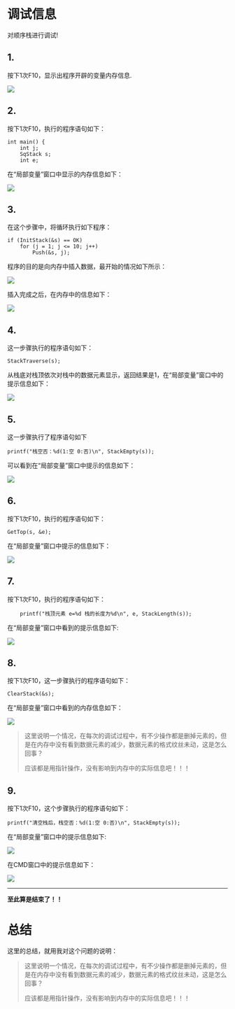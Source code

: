 # 调试信息 #
对顺序栈进行调试!
## 1. ##
按下1次F10，显示出程序开辟的变量内存信息.

![](img/img1.png)

## 2. ##
按下1次F10，执行的程序语句如下：

    int main() {
    	int j;
    	SqStack s;
    	int e;

在“局部变量”窗口中显示的内存信息如下：

![](img/img2.png)

## 3. ##
在这个步骤中，将循环执行如下程序：

	if (InitStack(&s) == OK)
		for (j = 1; j <= 10; j++)
			Push(&s, j);

程序的目的是向内存中插入数据，最开始的情况如下所示：

![](img/img3.png)

插入完成之后，在内存中的信息如下：

![](img/img4.png)

## 4. ##
这一步骤执行的程序语句如下：

	StackTraverse(s);

从栈底对栈顶依次对栈中的数据元素显示，返回结果是1，在“局部变量”窗口中的提示信息如下：

![](img/img5.png)

## 5. ##
这一步骤执行了程序语句如下

	printf("栈空否：%d(1:空 0:否)\n", StackEmpty(s));

可以看到在“局部变量”窗口中提示的信息如下：

![](img/img6.png)

## 6. ##
按下1次F10，执行的程序语句如下：

	GetTop(s, &e);

在“局部变量”窗口中提示的信息如下：

![](img/img7.png)

## 7. ##

按下1次F10，执行的程序语句如下：

```
	printf("栈顶元素 e=%d 栈的长度为%d\n", e, StackLength(s));
```

在“局部变量”窗口中看到的提示信息如下:

![](img/img8.png)

## 8.

按下1次F10，这一步骤执行的程序语句如下：

```
ClearStack(&s);
```

在“局部变量”窗口中看到的内存信息如下：

![](img/img9.png)

> 这里说明一个情况，在每次的调试过程中，有不少操作都是删掉元素的，但是在内存中没有看到数据元素的减少，数据元素的格式纹丝未动，这是怎么回事？
>
> 应该都是用指针操作，没有影响到内存中的实际信息吧！！！

## 9.

按下1次F10，这个步骤执行的程序语句如下：

```
printf("清空栈后，栈空否：%d(1:空 0:否)\n", StackEmpty(s));
```

在“局部变量”窗口中的提示信息如下:

![](img/img10.png)

在CMD窗口中的提示信息如下：

![](img/img11.png)

------



**至此算是结束了！！**

# 总结 #

这里的总结，就用我对这个问题的说明：

> 这里说明一个情况，在每次的调试过程中，有不少操作都是删掉元素的，但是在内存中没有看到数据元素的减少，数据元素的格式纹丝未动，这是怎么回事？
>
> 应该都是用指针操作，没有影响到内存中的实际信息吧！！！